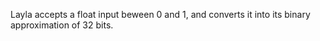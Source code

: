 Layla accepts a float input beween 0 and 1, and converts it into its binary approximation of 32 bits.
